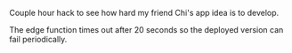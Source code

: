 Couple hour hack to see how hard my friend Chi's app idea is to develop. 

The edge function times out after 20 seconds so the deployed version can fail periodically.